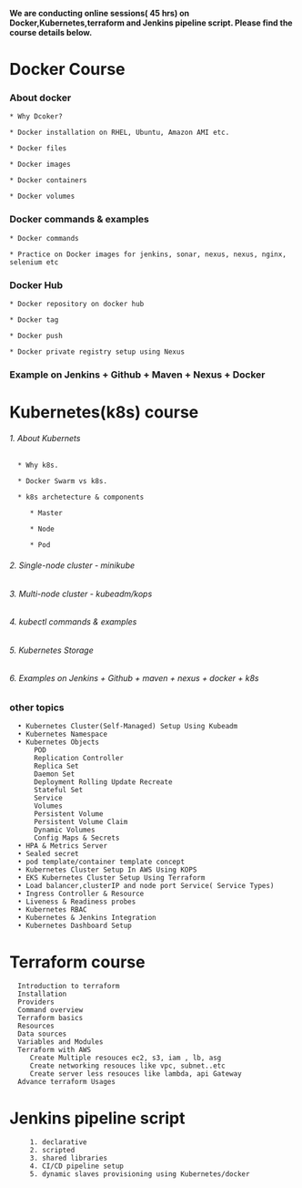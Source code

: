 **We are conducting online sessions( 45 hrs) on Docker,Kubernetes,terraform and Jenkins pipeline script. Please find the course details below.**

# Docker Course

### About docker

    * Why Dcoker?
    
    * Docker installation on RHEL, Ubuntu, Amazon AMI etc.

    * Docker files
    
    * Docker images
    
    * Docker containers
    
    * Docker volumes

### Docker commands & examples

    * Docker commands
    
    * Practice on Docker images for jenkins, sonar, nexus, nexus, nginx, selenium etc

### Docker Hub

    * Docker repository on docker hub
    
    * Docker tag
    
    * Docker push
    
    * Docker private registry setup using Nexus

### Example on Jenkins + Github + Maven + Nexus + Docker

# Kubernetes(k8s) course

###### 1. About Kubernets

      * Why k8s.

      * Docker Swarm vs k8s.

      * k8s archetecture & components

         * Master

         * Node

         * Pod
    
###### 2. Single-node cluster - minikube

###### 3. Multi-node cluster  - kubeadm/kops

###### 4. kubectl commands & examples

###### 5. Kubernetes Storage

###### 6. Examples on Jenkins + Github + maven + nexus + docker + k8s
    
### other topics

      •	Kubernetes Cluster(Self-Managed) Setup Using Kubeadm
      •	Kubernetes Namespace
      •	Kubernetes Objects 
          POD 
          Replication Controller 
          Replica Set
          Daemon Set
          Deployment Rolling Update Recreate
          Stateful Set
          Service
          Volumes
          Persistent Volume
          Persistent Volume Claim 
          Dynamic Volumes
          Config Maps & Secrets
      •	HPA & Metrics Server
      •	Sealed secret
      •	pod template/container template concept
      •	Kubernetes Cluster Setup In AWS Using KOPS
      •	EKS Kubernetes Cluster Setup Using Terraform
      •	Load balancer,clusterIP and node port Service( Service Types)
      •	Ingress Controller & Resource
      •	Liveness & Readiness probes
      •	Kubernetes RBAC
      •	Kubernetes & Jenkins Integration
      •	Kubernetes Dashboard Setup


# Terraform course

      Introduction to terraform
      Installation
      Providers
      Command overview
      Terraform basics
      Resources
      Data sources
      Variables and Modules
      Terraform with AWS
         Create Multiple resouces ec2, s3, iam , lb, asg
         Create networking resouces like vpc, subnet..etc
         Create server less resouces like lambda, api Gateway
      Advance terraform Usages
      
 # Jenkins pipeline script
   
         1. declarative 
         2. scripted
         3. shared libraries
         4. CI/CD pipeline setup
         5. dynamic slaves provisioning using Kubernetes/docker
